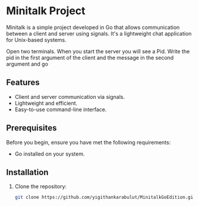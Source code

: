 # Minitalk Project


Minitalk is a simple project developed in Go that allows communication between a client and server using signals. It's a lightweight chat application for Unix-based systems.

Open two terminals. When you start the server you will see a Pid. Write the pid in the first argument of the client and the message in the second argument and go

## Features

- Client and server communication via signals.
- Lightweight and efficient.
- Easy-to-use command-line interface.

## Prerequisites

Before you begin, ensure you have met the following requirements:

- Go installed on your system.

## Installation

1. Clone the repository:

   ```bash
   git clone https://github.com/yigithankarabulut/MinitalkGoEdition.git
